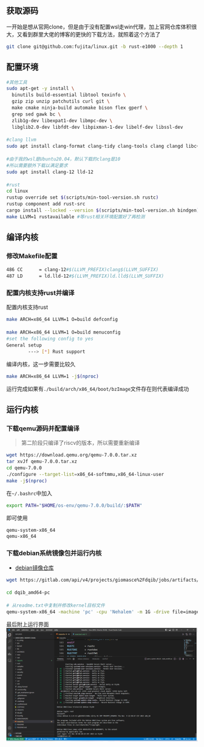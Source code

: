 ## 获取源码
一开始是想从官网clone，但是由于没有配置wsl走win代理，加上官网仓库体积很大，又看到群里大佬的博客的更快的下载方法，就照着这个方法了
```sh
git clone git@github.com:fujita/linux.git -b rust-e1000 --depth 1
```

## 配置环境
```sh
#其他工具
sudo apt-get -y install \
  binutils build-essential libtool texinfo \
  gzip zip unzip patchutils curl git \
  make cmake ninja-build automake bison flex gperf \
  grep sed gawk bc \
  zlib1g-dev libexpat1-dev libmpc-dev \
  libglib2.0-dev libfdt-dev libpixman-1-dev libelf-dev libssl-dev

#clang llvm
sudo apt install clang-format clang-tidy clang-tools clang clangd libc++-dev libc++1 libc++abi-dev libc++abi1 libclang-dev libclang1 liblldb-dev libllvm-ocaml-dev libomp-dev libomp5 lld lldb llvm-dev llvm-runtime llvm python3-clang

#由于我的wsl是Ubuntu20.04，默认下载的clang是10
#所以需要额外下载以满足要求
sudo apt install clang-12 lld-12

#rust
cd linux
rustup override set $(scripts/min-tool-version.sh rustc)
rustup component add rust-src
cargo install --locked --version $(scripts/min-tool-version.sh bindgen) bindgen #fujita版本不能加上-cli
make LLVM=1 rustavailable #等rust相关环境配置好了再检测
```

## 编译内核
### 修改Makefile配置
```makefile
486 CC		= clang-12#$(LLVM_PREFIX)clang$(LLVM_SUFFIX)
487 LD		= ld.lld-12#$(LLVM_PREFIX)ld.lld$(LLVM_SUFFIX)
```

### 配置内核支持rust并编译
配置内核支持rust
```sh
make ARCH=x86_64 LLVM=1 O=build defconfig

make ARCH=x86_64 LLVM=1 O=build menuconfig
#set the following config to yes
General setup
        ---> [*] Rust support
```

编译内核，这一步需要比较久
```sh
make ARCH=x86_64 LLVM=1 -j$(nproc)
```
运行完成如果有`./build/arch/x86_64/boot/bzImage`文件存在则代表编译成功

## 运行内核
### 下载qemu源码并配置编译
> 第二阶段只编译了riscv的版本，所以需要重新编译
```sh
wget https://download.qemu.org/qemu-7.0.0.tar.xz
tar xvJf qemu-7.0.0.tar.xz
cd qemu-7.0.0
./configure --target-list=x86_64-softmmu,x86_64-linux-user
make -j$(nproc)
```

在`~/.bashrc`中加入
```sh
export PATH="$HOME/os-env/qemu-7.0.0/build/:$PATH"
```

即可使用
```sh
qemu-system-x86_64
qemu-x86_64
```

### 下载debian系统镜像包并运行内核
- [debian镜像仓库](https://people.debian.org/~gio/dqib/)
```sh
wget https://gitlab.com/api/v4/projects/giomasce%2Fdqib/jobs/artifacts/master/download?job=convert_amd64-pc -O debian

cd dqib_amd64-pc

# 从readme.txt中复制并修改kernel目标文件
qemu-system-x86_64 -machine 'pc' -cpu 'Nehalem' -m 1G -drive file=image.qcow2 -device e1000,netdev=net -netdev user,id=net,hostfwd=tcp::22222-:22 -kernel ../build/arch/x86_64/boot/bzImage -initrd initrd -nographic -append "root=LABEL=rootfs console=ttyS0"
```

最后附上运行界面
![Alt text](screenshot/e1-runtime.png)